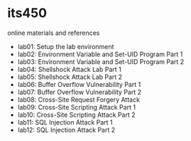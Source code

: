 # its450
online materials and references

* lab01: Setup the lab environment
* lab02: Environment Variable and Set-UID Program Part 1
* lab03: Environment Variable and Set-UID Program Part 2
* lab04: Shellshock Attack Lab Part 1
* lab05: Shellshock Attack Lab Part 2
* lab06: Buffer Overflow Vulnerability Part 1
* lab07: Buffer Overflow Vulnerability Part 2
* lab08: Cross-Site Request Forgery Attack
* lab09: Cross-Site Scripting Attack Part 1
* lab10: Cross-Site Scripting Attack Part 2
* lab11: SQL Injection Attack Part 1
* lab12: SQL Injection Attack Part 2